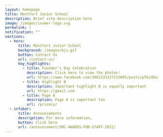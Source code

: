 ```yaml
---
layout: homepage
title: Montfort Junior School
description: Brief site description here
image: /images/isomer-logo.svg
permalink: /
notification: ""
sections:
  - hero:
      title: Montfort Junior School
      background: /images/mjs.gif
      button: Contact Us
      url: /contact-us/
      key_highlights:
        - title: Founder's Day Celebration
          description: Click here to view the photos!
          url: https://www.facebook.com/1061333227215605/posts/pfbid0arhffk694maSCTj2nETdoesG7U1xHH4sASF7uZF7qG6d5yKy9Q4GETyYNoE8SH2dl/?mibextid=tv9c0b&fs=e&s=cl
        - title: Highlight B
          description: Important highlight B is equally important
          url: https://gmail.com
        - title: Page A
          description: Page A is important too
          url: /privacy/
  - infobar:
      title: Announcements
      description: For more information,
      button: Click here
      url: /announcement/SMC-AWARDS-FOR-STAFF-2022/
---
```

